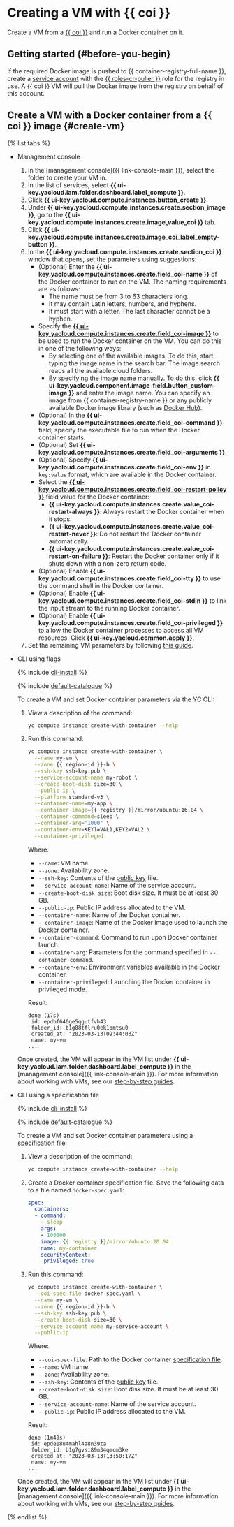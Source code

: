 # Creating a VM with {{ coi }}

Create a VM from a [{{ coi }}](../concepts/index.md) and run a Docker container on it.

## Getting started {#before-you-begin}

If the required Docker image is pushed to {{ container-registry-full-name }}, create a [service account](../../iam/operations/sa/create.md) with the [{{ roles-cr-puller }}](../../container-registry/security/index.md#choosing-roles) role for the registry in use. A {{ coi }} VM will pull the Docker image from the registry on behalf of this account.

## Create a VM with a Docker container from a {{ coi }} image {#create-vm}

{% list tabs %}


- Management console

  1. In the [management console]({{ link-console-main }}), select the folder to create your VM in.
  1. In the list of services, select **{{ ui-key.yacloud.iam.folder.dashboard.label_compute }}**.
  1. Click **{{ ui-key.yacloud.compute.instances.button_create }}**.
  1. Under **{{ ui-key.yacloud.compute.instances.create.section_image }}**, go to the **{{ ui-key.yacloud.compute.instances.create.image_value_coi }}** tab.
  1. Click **{{ ui-key.yacloud.compute.instances.create.image_coi_label_empty-button }}**.
  1. In the **{{ ui-key.yacloud.compute.instances.create.section_coi }}** window that opens, set the parameters using suggestions:
     * (Optional) Enter the **{{ ui-key.yacloud.compute.instances.create.field_coi-name }}** of the Docker container to run on the VM. The naming requirements are as follows:
       * The name must be from 3 to 63 characters long.
       * It may contain Latin letters, numbers, and hyphens.
       * It must start with a letter. The last character cannot be a hyphen.
     * Specify the [**{{ ui-key.yacloud.compute.instances.create.field_coi-image }}**](../concepts/docker-image.md) to be used to run the Docker container on the VM. You can do this in one of the following ways:
       * By selecting one of the available images. To do this, start typing the image name in the search bar. The image search reads all the available cloud folders.
       * By specifying the image name manually. To do this, click **{{ ui-key.yacloud.component.image-field.button_custom-image }}** and enter the image name. You can specify an image from {{ container-registry-name }} or any publicly available Docker image library (such as [Docker Hub](https://hub.docker.com)).
     * (Optional) In the **{{ ui-key.yacloud.compute.instances.create.field_coi-command }}** field, specify the executable file to run when the Docker container starts.
     * (Optional) Set **{{ ui-key.yacloud.compute.instances.create.field_coi-arguments }}**.
     * (Optional) Specify **{{ ui-key.yacloud.compute.instances.create.field_coi-env }}** in `key:value` format, which are available in the Docker container.
     * Select the [**{{ ui-key.yacloud.compute.instances.create.field_coi-restart-policy }}**](../concepts/restart-policy.md) field value for the Docker container:
       * **{{ ui-key.yacloud.compute.instances.create.value_coi-restart-always }}**: Always restart the Docker container when it stops.
       * **{{ ui-key.yacloud.compute.instances.create.value_coi-restart-never }}**: Do not restart the Docker container automatically.
       * **{{ ui-key.yacloud.compute.instances.create.value_coi-restart-on-failure }}**: Restart the Docker container only if it shuts down with a non-zero return code.
     * (Optional) Enable **{{ ui-key.yacloud.compute.instances.create.field_coi-tty }}** to use the command shell in the Docker container.
     * (Optional) Enable **{{ ui-key.yacloud.compute.instances.create.field_coi-stdin }}** to link the input stream to the running Docker container.
     * (Optional) Enable **{{ ui-key.yacloud.compute.instances.create.field_coi-privileged }}** to allow the Docker container processes to access all VM resources.
     Click **{{ ui-key.yacloud.common.apply }}**.
  1. Set the remaining VM parameters by following [this guide](../../compute/operations/vm-create/create-linux-vm.md).


- CLI using flags

  {% include [cli-install](../../_includes/cli-install.md) %}

  {% include [default-catalogue](../../_includes/default-catalogue.md) %}

  To create a VM and set Docker container parameters via the YC CLI:
  1. View a description of the command:

     ```bash
     yc compute instance create-with-container --help
     ```

  1. Run this command:

     ```bash
     yc compute instance create-with-container \
       --name my-vm \
       --zone {{ region-id }}-b \
       --ssh-key ssh-key.pub \
       --service-account-name my-robot \
       --create-boot-disk size=30 \
       --public-ip \
       --platform standard-v3 \
       --container-name=my-app \
       --container-image={{ registry }}/mirror/ubuntu:16.04 \
       --container-command=sleep \
       --container-arg="1000" \
       --container-env=KEY1=VAL1,KEY2=VAL2 \
       --container-privileged
     ```

     Where:
     * `--name`: VM name.
     * `--zone`: Availability zone.
     * `--ssh-key`: Contents of the [public key](../../compute/quickstart/quick-create-linux.md#create-ssh) file.
     * `--service-account-name`: Name of the service account.
     * `--create-boot-disk size`: Boot disk size. It must be at least 30 GB.
     * `--public-ip`: Public IP address allocated to the VM.
     * `--container-name`: Name of the Docker container.
     * `--container-image`: Name of the Docker image used to launch the Docker container.
     * `--container-command`: Command to run upon Docker container launch.
     * `--container-arg`: Parameters for the command specified in `--container-command`.
     * `--container-env`: Environment variables available in the Docker container.
     * `--container-privileged`: Launching the Docker container in privileged mode.

     Result:

     ```text
     done (17s)
      id: epdbf646ge5qgutfvh43
      folder_id: b1g88tflru0ek1omtsu0
      created_at: "2023-03-13T09:44:03Z"
      name: my-vm
     ...
     ```

  Once created, the VM will appear in the VM list under **{{ ui-key.yacloud.iam.folder.dashboard.label_compute }}** in the [management console]({{ link-console-main }}). For more information about working with VMs, see our [step-by-step guides](../../compute/operations/index.md).

- CLI using a specification file

  {% include [cli-install](../../_includes/cli-install.md) %}

  {% include [default-catalogue](../../_includes/default-catalogue.md) %}

  To create a VM and set Docker container parameters using a [specification file](../concepts/coi-specifications.md#coi-spec):
  1. View a description of the command:

     ```bash
     yc compute instance create-with-container --help
     ```

  1. Create a Docker container specification file. Save the following data to a file named `docker-spec.yaml`:

     ```yaml
     spec:
       containers:
       - command:
         - sleep
         args:
         - 100000
         image: {{ registry }}/mirror/ubuntu:20.04
         name: my-container
         securityContext:
          privileged: true
     ```

  1. Run this command:

     ```bash
     yc compute instance create-with-container \
       --coi-spec-file docker-spec.yaml \
       --name my-vm \
       --zone {{ region-id }}-b \
       --ssh-key ssh-key.pub \
       --create-boot-disk size=30 \
       --service-account-name my-service-account \
       --public-ip
     ```

     Where:
     * `--coi-spec-file`: Path to the Docker container [specification file](../concepts/coi-specifications.md#coi-spec).
     * `--name`: VM name.
     * `--zone`: Availability zone.
     * `--ssh-key`: Contents of the [public key](../../compute/quickstart/quick-create-linux.md#create-ssh) file.
     * `--create-boot-disk size`: Boot disk size. It must be at least 30 GB.
     * `--service-account-name`: Name of the service account.
     * `--public-ip`: Public IP address allocated to the VM.

     Result:

     ```text
     done (1m40s)
      id: epde18u4mahl4a8n39ta
      folder_id: b1g7gvsi89m34qmcm3ke
      created_at: "2023-03-13T13:50:17Z"
      name: my-vm
     ...
     ```

  Once created, the VM will appear in the VM list under **{{ ui-key.yacloud.iam.folder.dashboard.label_compute }}** in the [management console]({{ link-console-main }}). For more information about working with VMs, see our [step-by-step guides](../../compute/operations/index.md).

{% endlist %}